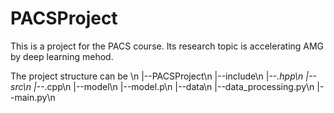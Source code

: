 # PACSProject
This is a project for the PACS course. Its research topic is accelerating AMG by deep learning mehod.

The project structure can be \n
|--PACSProject\n
  |--include\n
    |--*.hpp\n
  |--src\n
    |--*.cpp\n
  |--model\n
    |--model.p\n
  |--data\n
    |--data_processing.py\n
  |--main.py\n

